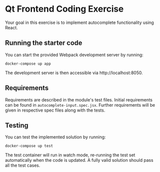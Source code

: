 # Qt Frontend Coding Exercise

Your goal in this exercise is to implement autocomplete functionality using React.

## Running the starter code

You can start the provided Webpack development server by running:

```
docker-compose up app
```

The development server is then accessible via http://localhost:8050.

## Requirements

Requirements are described in the module's test files. Initial requirements can be found in `autocomplete-input.spec.jsx`. Further requirements will be given in respective spec files along with the tests.

## Testing

You can test the implemented solution by running:

```
docker-compose up test
```

The test container will run in watch mode, re-running the test set automatically when the code is updated. A fully valid solution should pass all the test cases.
